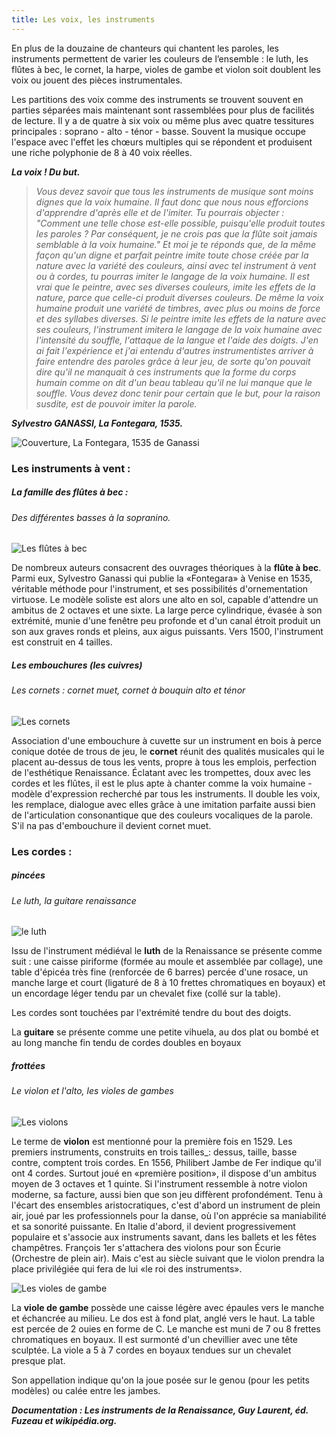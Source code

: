 ```yaml
---
title: Les voix, les instruments
---
```

En plus de la douzaine de chanteurs qui chantent les paroles, les instruments permettent de varier les couleurs de l’ensemble : le luth, les flûtes à bec, le cornet, la harpe, violes de gambe et violon soit doublent les voix ou jouent des pièces instrumentales.

Les partitions des voix comme des instruments se trouvent souvent en parties séparées mais maintenant sont rassemblées pour plus de facilités de lecture.
Il y a de quatre à six voix ou même plus avec quatre tessitures principales :
soprano - alto - ténor - basse. Souvent la musique occupe l'espace avec l'effet les chœurs multiples qui se répondent et produisent une riche polyphonie de 8 à 40 voix réelles.

**_La voix ! Du but._**
>_Vous devez savoir que tous les instruments de musique sont moins dignes que la voix humaine. Il faut donc que nous nous efforcions d'apprendre d'après elle et de l'imiter. Tu pourrais objecter : "Comment une telle chose est-elle possible, puisqu'elle produit toutes les paroles ? Par conséquent, je ne crois pas que la flûte soit jamais semblable à la voix humaine." Et moi je te réponds que, de la même façon qu'un digne et parfait peintre imite toute chose créée par la nature avec la variété des couleurs, ainsi avec tel instrument à vent ou à cordes, tu pourras imiter le langage de la voix humaine. Il est vrai que le peintre, avec ses diverses couleurs, imite les effets de la nature, parce que celle-ci produit diverses couleurs. De même la voix humaine produit une variété de timbres, avec plus ou moins de force et des syllabes diverses. Si le peintre imite les effets de la nature avec ses couleurs, l'instrument imitera le langage de la voix humaine avec l'intensité du souffle, l'attaque de la langue et l'aide des doigts. J'en ai fait l'expérience et j'ai entendu d'autres instrumentistes arriver à faire entendre des paroles grâce à leur jeu, de sorte qu'on pouvait dire qu'il ne manquait à ces instruments que la forme du corps humain comme on dit d'un beau tableau qu'il ne lui manque que le souffle. Vous devez donc tenir pour certain que le but, pour la raison susdite, est de pouvoir imiter la parole._

**_Sylvestro GANASSI, La Fontegara, 1535._**

![Couverture, La Fontegara, 1535 de Ganassi](https://github.com/ensembleapertura/test-website-repo-3796/blob/main/images/FS-ganassi-lafontegara.jpg?raw=true "La Fontegara, Ganassi, 1535" )

### Les instruments à vent :

##### La famille des flûtes à bec : 

###### Des différentes basses à la sopranino.

![Les flûtes à bec](https://github.com/ensembleapertura/test-website-repo-3796/blob/main/images/fs-fl_praetorius021.jpg?raw=true "Flûtes à bec, Syntagma musicum, Michael Praetorius. (1614/1620)")


De nombreux auteurs consacrent des ouvrages théoriques à la **flûte à bec**. Parmi eux, Sylvestro Ganassi qui publie la «Fontegara» à Venise en 1535, véritable méthode pour l'instrument, et ses possibilités d'ornementation virtuose. Le modèle soliste est alors une alto en sol, capable d'attendre un ambitus de 2 octaves et une sixte.
La large perce cylindrique, évasée à son extrémité, munie d'une fenêtre peu profonde et d'un canal étroit produit un son aux graves ronds et pleins, aux aigus puissants. Vers 1500, l'instrument est construit en 4 tailles.




##### Les embouchures (les cuivres)

###### Les cornets : cornet muet, cornet à bouquin alto et ténor

![Les cornets](https://upload.wikimedia.org/wikipedia/commons/thumb/8/86/Three_cornetts.jpg/300px-Three_cornetts.jpg "Cornet muet, cornets à bouquin alto et ténor")

Association d'une embouchure à cuvette sur un instrument en bois à perce conique dotée de trous de jeu, le **cornet** réunit des qualités musicales qui le placent au-dessus de tous les vents, propre à tous les emplois, perfection de l'esthétique Renaissance. Éclatant avec les trompettes, doux avec les cordes et les flûtes, il est le plus apte à chanter comme la voix humaine - modèle d'expression recherché par tous les instruments. Il double les voix, les remplace, dialogue avec elles grâce à une imitation parfaite aussi bien de l'articulation consonantique que des couleurs vocaliques de la parole. S'il na pas d'embouchure il devient cornet muet.


### Les cordes :

##### pincées

###### Le luth, la guitare renaissance

![le luth](https://upload.wikimedia.org/wikipedia/commons/thumb/f/ff/Lautenmacher-1568.png/255px-Lautenmacher-1568.png "Atelier d'un luthier (1568)")

Issu de l'instrument médiéval le **luth** de la Renaissance se présente comme suit :
une caisse piriforme (formée au moule et assemblée par collage), une table d'épicéa très fine (renforcée de 6 barres) percée d'une rosace, un manche large et court (ligaturé de 8 à 10 frettes chromatiques en boyaux) et un encordage léger tendu par un chevalet fixe (collé sur la table).

Les cordes sont touchées par l'extrémité tendre du bout des doigts.

La **guitare** se présente comme une petite vihuela, au dos plat ou bombé et au long manche fin tendu de cordes doubles en boyaux

##### frottées

###### Le violon et l'alto, les violes de gambes

![Les violons](https://github.com/ensembleapertura/test-website-repo-3796/blob/main/images/violons.jpg?raw=true "Violons, Syntagma musicum, Michael Praetorius. (1614/1620)")

Le terme de **violon** est mentionné pour la première fois en 1529. Les premiers instruments, construits en trois tailles_: dessus, taille, basse contre, comptent trois cordes. En 1556, Philibert Jambe de Fer indique qu'il ont 4 cordes. Surtout joué en «première position», il dispose d'un ambitus moyen de 3 octaves et 1 quinte. 
Si l'instrument ressemble à notre violon moderne, sa facture, aussi bien que son jeu diffèrent profondément. Tenu à l'écart des ensembles aristocratiques, c'est d'abord un instrument de plein air, joué par les professionnels pour la danse, où l'on apprécie sa maniabilité et sa sonorité puissante.
En Italie d'abord, il devient progressivement populaire et s'associe aux instruments savant, dans les ballets et les fêtes champêtres. François 1er s'attachera des violons pour son Écurie (Orchestre de plein air). Mais c'est au siècle suivant que le violon prendra la place privilégiée qui fera de lui «le roi des instruments».


![Les violes de gambe](https://upload.wikimedia.org/wikipedia/commons/thumb/7/75/Viola_da_gamba.png/330px-Viola_da_gamba.png "Violes de gambe, Syntagma musicum, Michael Praetorius. (1614/1620)")

La **viole de gambe** possède une caisse légère avec épaules vers le manche et échancrée au milieu. Le dos est à fond plat, anglé vers le haut. La table est percée de 2 ouies en forme de C. Le manche est muni de 7 ou 8 frettes chromatiques en boyaux. Il est surmonté d'un chevillier avec une tête sculptée. La viole a 5 à 7 cordes en boyaux tendues sur un chevalet presque plat.

Son appellation indique qu'on la joue posée sur le genou (pour les petits modèles) ou calée entre les jambes.

**_Documentation : Les instruments de la Renaissance, Guy Laurent, éd. Fuzeau et wikipédia.org._**